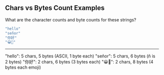 ## Chars vs Bytes Count Examples

What are the character counts and byte counts for these strings?
```rust
"hello"
"señor"
"你好"
"😀🦀"
```

---

"hello": 5 chars, 5 bytes (ASCII, 1 byte each)
"señor": 5 chars, 6 bytes (ñ is 2 bytes)
"你好": 2 chars, 6 bytes (3 bytes each)
"😀🦀": 2 chars, 8 bytes (4 bytes each emoji)


